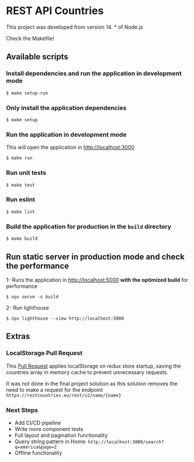 # REST API Countries

This project was developed from version 14. \* of Node.js

Check the Makefile!

## Available scripts

### Install dependencies and run the application in development mode

```
$ make setup-run
```

### Only install the application dependencies

```
$ make setup
```

### Run the application in development mode

This will open the application in [http://localhost:3000](http://localhost:3000)

```
$ make run
```

### Run unit tests

```
$ make test
```

### Run eslint

```
$ make lint
```

### Build the application for production in the `build` directory

```
$ make build
```

## Run static server in production mode and check the performance

1- Runs the application in [http://localhost:5000](http://localhost:5000) **with the optimized build** for performance

```
$ npx serve -s build
```

2- Run lighthouse

```
$ npx lighthouse --view http://localhost:5000
```

## Extras

### LocalStorage Pull Request

This [Pull Request](https://github.com/joaofernandomacdowell/frontend-take-home-project-master/pull/1) applies localStorage on redux store startup, saving the countries array in memory cache to prevent unnecessary requests.

It was not done in the final project solution as this solution removes the need to make a request for the endpoint `https://restcountries.eu/rest/v2/name/{name}`

### Next Steps

- Add CI/CD pipeline
- Write more component tests
- Full layout and pagination functionality
- Query string pattern in Home: `http://localhost:3000/search?q=america&page=2`
- Offline functionality
